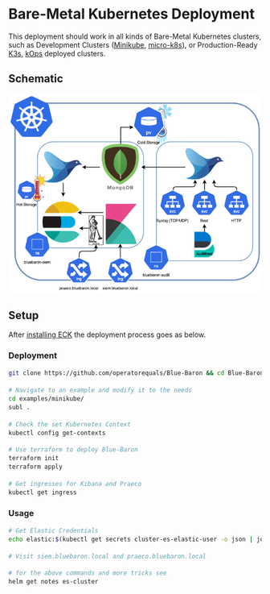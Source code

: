 # Bare-Metal Kubernetes Deployment

This deployment should work in all kinds of Bare-Metal Kubernetes clusters,
such as Development Clusters ([Minikube](https://github.com/kubernetes/minikube), [micro-k8s](https://github.com/ubuntu/microk8s)), 
or Production-Ready [K3s](https://github.com/rancher/k3s), [kOps](https://github.com/kubernetes/kops) deployed clusters.

## Schematic

![](https://github.com/operatorequals/Blue-Baron/raw/main/assets/bare-metal-deployment.png)


## Setup

After [installing ECK](https://github.com/operatorequals/Blue-Baron#eck-installation) the deployment process goes as below.

### Deployment

```bash
git clone https://github.com/operatorequals/Blue-Baron && cd Blue-Baron

# Navigate to an example and modify it to the needs
cd examples/minikube/
subl .

# Check the set Kubernetes Context
kubectl config get-contexts

# Use terraform to deploy Blue-Baron
terraform init
terraform apply

# Get ingresses for Kibana and Praeco
kubectl get ingress
```

### Usage

```bash
# Get Elastic Credentials
echo elastic:$(kubectl get secrets cluster-es-elastic-user -o json | jq -r .data.elastic | base64 --decode)

# Visit siem.bluebaron.local and praeco.bluebaron.local

# for the above commands and more tricks see
helm get notes es-cluster
```
